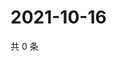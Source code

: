 # 2021-10-16

共 0 条

<!-- BEGIN WEIBO -->
<!-- 最后更新时间 Sat Oct 16 2021 21:08:53 GMT+0800 (China Standard Time) -->

<!-- END WEIBO -->
